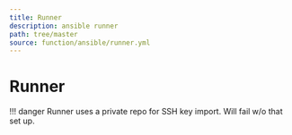 ```yaml
---
title: Runner
description: ansible runner
path: tree/master
source: function/ansible/runner.yml
---
```


# Runner

!!! danger
Runner uses a private repo for SSH key import. Will fail w/o that set up.
